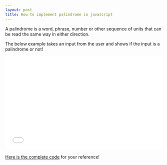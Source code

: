 ```yaml
---
layout: post
title: How to implement palindrome in javascript
---
```


A palindrome is a word, phrase, number or other sequence of units that can be read the same way in either direction.

The below example takes an input from the user and shows if the input is a palindrome or not!

<iframe width="100%" height="300" src="//jsfiddle.net/xameeramir/e4Lo1jc5/embedded/result/" allowfullscreen="allowfullscreen" allowpaymentrequest frameborder="0"></iframe>

[Here is the complete code](https://jsfiddle.net/xameeramir/e4Lo1jc5/) for your reference!
